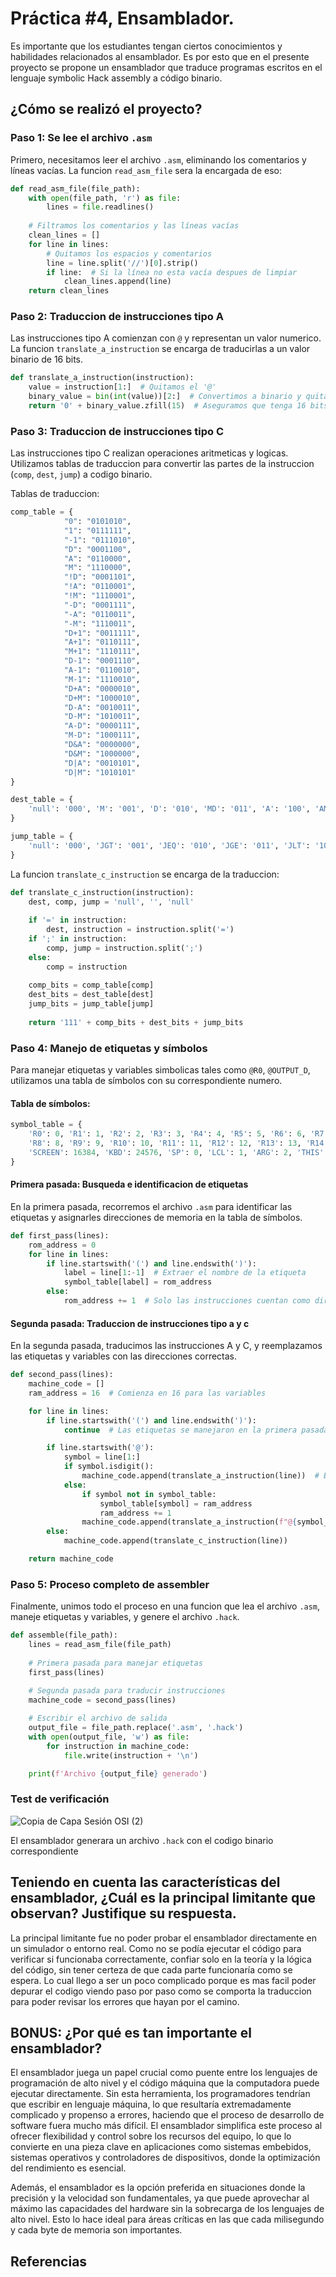 # Práctica #4, Ensamblador.

Es importante que los estudiantes tengan ciertos conocimientos y habilidades relacionados al ensamblador. Es por esto  que en el presente proyecto se propone un ensamblador que traduce programas escritos en el lenguaje symbolic Hack assembly a código binario. 


## ¿Cómo se realizó el proyecto?

### Paso 1: Se lee el archivo `.asm`

Primero, necesitamos leer el archivo `.asm`, eliminando los comentarios y líneas vacías. La funcion `read_asm_file` sera la encargada de eso:

```python
def read_asm_file(file_path):
    with open(file_path, 'r') as file:
        lines = file.readlines()
    
    # Filtramos los comentarios y las líneas vacías
    clean_lines = []
    for line in lines:
        # Quitamos los espacios y comentarios
        line = line.split('//')[0].strip()
        if line:  # Si la línea no esta vacía despues de limpiar
            clean_lines.append(line)
    return clean_lines
```

### Paso 2: Traduccion de instrucciones tipo A

Las instrucciones tipo A comienzan con `@` y representan un valor numerico. La funcion `translate_a_instruction` se encarga de traducirlas a un valor binario de 16 bits.

```python
def translate_a_instruction(instruction):
    value = instruction[1:]  # Quitamos el '@'
    binary_value = bin(int(value))[2:]  # Convertimos a binario y quitamos '0b'
    return '0' + binary_value.zfill(15)  # Aseguramos que tenga 16 bits
```

### Paso 3: Traduccion de instrucciones tipo C

Las instrucciones tipo C realizan operaciones aritmeticas y logicas. Utilizamos tablas de traduccion para convertir las partes de la instruccion (`comp`, `dest`, `jump`) a codigo binario.

Tablas de traduccion:

```python
comp_table = {
            "0": "0101010",
            "1": "0111111",
            "-1": "0111010",
            "D": "0001100",
            "A": "0110000",
            "M": "1110000",
            "!D": "0001101",
            "!A": "0110001",
            "!M": "1110001",
            "-D": "0001111",
            "-A": "0110011",
            "-M": "1110011",
            "D+1": "0011111",
            "A+1": "0110111",
            "M+1": "1110111",
            "D-1": "0001110",
            "A-1": "0110010",
            "M-1": "1110010",
            "D+A": "0000010",
            "D+M": "1000010",
            "D-A": "0010011",
            "D-M": "1010011",
            "A-D": "0000111",
            "M-D": "1000111",
            "D&A": "0000000",
            "D&M": "1000000",
            "D|A": "0010101",
            "D|M": "1010101"
}

dest_table = {
    'null': '000', 'M': '001', 'D': '010', 'MD': '011', 'A': '100', 'AM': '101', 'AD': '110', 'AMD': '111'
}

jump_table = {
    'null': '000', 'JGT': '001', 'JEQ': '010', 'JGE': '011', 'JLT': '100', 'JNE': '101', 'JLE': '110', 'JMP': '111'
}
```

La funcion `translate_c_instruction` se encarga de la traduccion:

```python
def translate_c_instruction(instruction):
    dest, comp, jump = 'null', '', 'null'
    
    if '=' in instruction:
        dest, instruction = instruction.split('=')
    if ';' in instruction:
        comp, jump = instruction.split(';')
    else:
        comp = instruction
    
    comp_bits = comp_table[comp]
    dest_bits = dest_table[dest]
    jump_bits = jump_table[jump]
    
    return '111' + comp_bits + dest_bits + jump_bits
```

### Paso 4: Manejo de etiquetas y símbolos

Para manejar etiquetas y variables simbolicas tales como `@R0`, `@OUTPUT_D`, utilizamos una tabla de símbolos con su correspondiente numero.

#### Tabla de símbolos:

```python
symbol_table = {
    'R0': 0, 'R1': 1, 'R2': 2, 'R3': 3, 'R4': 4, 'R5': 5, 'R6': 6, 'R7': 7,
    'R8': 8, 'R9': 9, 'R10': 10, 'R11': 11, 'R12': 12, 'R13': 13, 'R14': 14, 'R15': 15,
    'SCREEN': 16384, 'KBD': 24576, 'SP': 0, 'LCL': 1, 'ARG': 2, 'THIS': 3, 'THAT': 4
}
```

#### Primera pasada: Busqueda e identificacion de etiquetas

En la primera pasada, recorremos el archivo `.asm` para identificar las etiquetas y asignarles direcciones de memoria en la tabla de símbolos.

```python
def first_pass(lines):
    rom_address = 0
    for line in lines:
        if line.startswith('(') and line.endswith(')'):
            label = line[1:-1]  # Extraer el nombre de la etiqueta
            symbol_table[label] = rom_address
        else:
            rom_address += 1  # Solo las instrucciones cuentan como direcciones ROM
```

#### Segunda pasada: Traduccion de instrucciones tipo a y c

En la segunda pasada, traducimos las instrucciones A y C, y reemplazamos las etiquetas y variables con las direcciones correctas.

```python
def second_pass(lines):
    machine_code = []
    ram_address = 16  # Comienza en 16 para las variables

    for line in lines:
        if line.startswith('(') and line.endswith(')'):
            continue  # Las etiquetas se manejaron en la primera pasada

        if line.startswith('@'):
            symbol = line[1:]
            if symbol.isdigit():
                machine_code.append(translate_a_instruction(line))  # Es un numero directo
            else:
                if symbol not in symbol_table:
                    symbol_table[symbol] = ram_address
                    ram_address += 1
                machine_code.append(translate_a_instruction(f"@{symbol_table[symbol]}"))
        else:
            machine_code.append(translate_c_instruction(line))

    return machine_code
```

### Paso 5: Proceso completo de assembler

Finalmente, unimos todo el proceso en una funcion que lea el archivo `.asm`, maneje etiquetas y variables, y genere el archivo `.hack`.

```python
def assemble(file_path):
    lines = read_asm_file(file_path)
    
    # Primera pasada para manejar etiquetas
    first_pass(lines)
    
    # Segunda pasada para traducir instrucciones
    machine_code = second_pass(lines)

    # Escribir el archivo de salida
    output_file = file_path.replace('.asm', '.hack')
    with open(output_file, 'w') as file:
        for instruction in machine_code:
            file.write(instruction + '\n')

    print(f'Archivo {output_file} generado')
```
### Test de verificación
![Copia de Capa Sesión OSI (2)](https://github.com/user-attachments/assets/1be8f086-74b1-49c4-b9d5-bf3541cc2834)


El ensamblador generara un archivo `.hack` con el codigo binario correspondiente

## Teniendo en cuenta las características del ensamblador, ¿Cuál es la principal limitante que observan? Justifique su respuesta.

La principal limitante fue no poder probar el ensamblador directamente en un simulador o entorno real. Como no se podía ejecutar el código para verificar si funcionaba correctamente, confiar solo en la teoría y la lógica del código, sin tener certeza de que cada parte funcionaría como se espera. Lo cual llego a ser un poco complicado porque es mas facil poder depurar el codigo viendo paso por paso como se comporta la traduccion para poder revisar los errores que hayan por el camino.

## BONUS: ¿Por qué es tan importante el ensamblador?
El ensamblador juega un papel crucial como puente entre los lenguajes de programación de alto nivel y el código máquina que la computadora puede ejecutar directamente. Sin esta herramienta, los programadores tendrían que escribir en lenguaje máquina, lo que resultaría extremadamente complicado y propenso a errores, haciendo que el proceso de desarrollo de software fuera mucho más difícil. El ensamblador simplifica este proceso al ofrecer flexibilidad y control sobre los recursos del equipo, lo que lo convierte en una pieza clave en aplicaciones como sistemas embebidos, sistemas operativos y controladores de dispositivos, donde la optimización del rendimiento es esencial.

Además, el ensamblador es la opción preferida en situaciones donde la precisión y la velocidad son fundamentales, ya que puede aprovechar al máximo las capacidades del hardware sin la sobrecarga de los lenguajes de alto nivel. Esto lo hace ideal para áreas críticas en las que cada milisegundo y cada byte de memoria son importantes.




## Referencias
